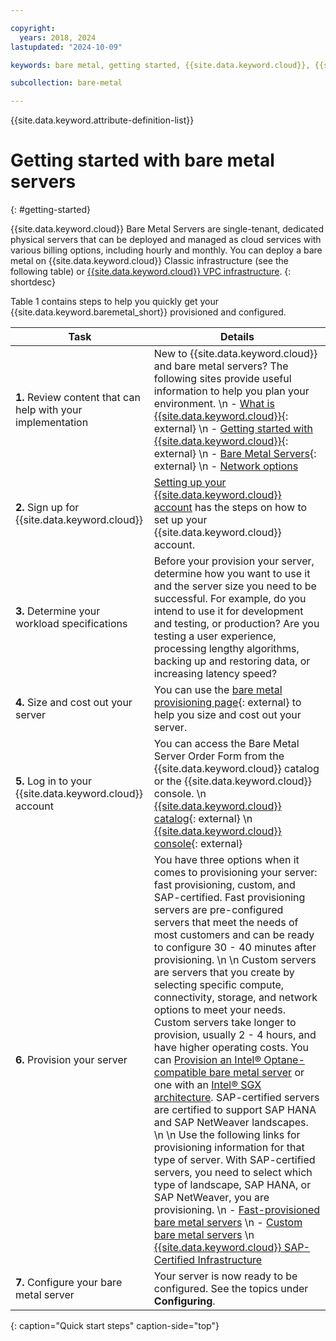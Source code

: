 ```yaml
---

copyright:
  years: 2018, 2024
lastupdated: "2024-10-09"

keywords: bare metal, getting started, {{site.data.keyword.cloud}}, {{site.data.keyword.cloud_notm}}

subcollection: bare-metal

---
```


{{site.data.keyword.attribute-definition-list}}

# Getting started with bare metal servers
{: #getting-started}

{{site.data.keyword.cloud}} Bare Metal Servers are single-tenant, dedicated physical servers that can be deployed and managed as cloud services with various billing options, including hourly and monthly. You can deploy a bare metal on {{site.data.keyword.cloud}} Classic infrastructure (see the following table) or [{{site.data.keyword.cloud}} VPC infrastructure](/docs/vpc?topic=vpc-about-bare-metal-servers).
{: shortdesc}

Table 1 contains steps to help you quickly get your {{site.data.keyword.baremetal_short}} provisioned and configured.

| Task | Details |
|------|------|
| **1.** Review content that can help with your implementation | New to {{site.data.keyword.cloud}} and bare metal servers? The following sites provide useful information to help you plan your environment.  \n - [What is {{site.data.keyword.cloud}}](https://www.ibm.com/cloud){: external}  \n - [Getting started with {{site.data.keyword.cloud}}](https://ibm.com/cloud/get-started){: external}  \n - [Bare Metal Servers](https://www.ibm.com/products/bare-metal-servers){: external}  \n - [Network options](/docs/bare-metal?topic=bare-metal-network-options) |
| **2.** Sign up for {{site.data.keyword.cloud}} | [Setting up your {{site.data.keyword.cloud}} account](/docs/account?topic=account-account-getting-started) has the steps on how to set up your {{site.data.keyword.cloud}} account. |
| **3.** Determine your workload specifications | Before your provision your server, determine how you want to use it and the server size you need to be successful. For example, do you intend to use it for development and testing, or production? Are you testing a user experience, processing lengthy algorithms, backing up and restoring data, or increasing latency speed? |
| **4.** Size and cost out your server | You can use the [bare metal provisioning page](https://cloud.ibm.com/gen1/infrastructure/provision/bm){: external} to help you size and cost out your server. |
| **5.** Log in to your {{site.data.keyword.cloud}} account | You can access the Bare Metal Server Order Form from the {{site.data.keyword.cloud}} catalog or the {{site.data.keyword.cloud}} console.  \n [{{site.data.keyword.cloud}} catalog](https://cloud.ibm.com/catalog){: external}  \n [{{site.data.keyword.cloud}} console](https://cloud.ibm.com/){: external}
| **6.** Provision your server | You have three options when it comes to provisioning your server: fast provisioning, custom, and SAP-certified. Fast provisioning servers are pre-configured servers that meet the needs of most customers and can be ready to configure 30 - 40 minutes after provisioning.  \n  \n Custom servers are servers that you create by selecting specific compute, connectivity, storage, and network options to meet your needs. Custom servers take longer to provision, usually 2 - 4 hours, and have higher operating costs. You can [Provision an Intel&reg; Optane-compatible bare metal server](/docs/bare-metal?topic=bare-metal-bm-provision-optane-server) or one with an [Intel&reg; SGX architecture](/docs/bare-metal?topic=bare-metal-bm-server-provision-sgx). SAP-certified servers are certified to support SAP HANA and SAP NetWeaver landscapes.  \n  \n Use the following links for provisioning information for that type of server. With SAP-certified servers, you need to select which type of landscape, SAP HANA, or SAP NetWeaver, you are provisioning.  \n - [Fast-provisioned bare metal servers](/docs/bare-metal?topic=bare-metal-bm-select-popular-servers)  \n - [Custom bare metal servers](/docs/bare-metal?topic=bare-metal-ordering-baremetal-server)  \n [{{site.data.keyword.cloud}} SAP-Certified Infrastructure](/docs/bare-metal?topic=bare-metal-sap-cert-infrastructure) |
| **7.** Configure your bare metal server | Your server is now ready to be configured. See the topics under **Configuring**. |
{: caption="Quick start steps" caption-side="top"}
